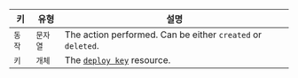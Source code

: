 | 키    | 유형    | 설명                                                                   |
| ---- | ----- | -------------------------------------------------------------------- |
| `동작` | `문자열` | The action performed. Can be either `created` or `deleted`.          |
| `키`  | `개체`  | The [`deploy key`](/rest/reference/repos#get-a-deploy-key) resource. |
